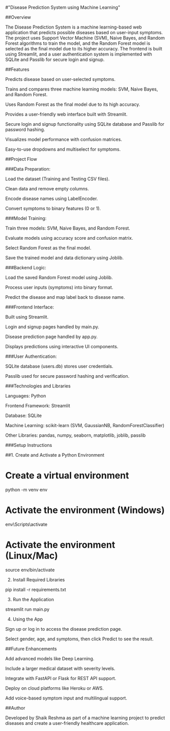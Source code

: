 #"Disease Prediction System using Machine Learning"

##Overview

The Disease Prediction System is a machine learning-based web application that predicts possible diseases based on user-input symptoms. The project uses Support Vector Machine (SVM), Naive Bayes, and Random Forest algorithms to train the model, and the Random Forest model is selected as the final model due to its higher accuracy. The frontend is built using Streamlit, and a user authentication system is implemented with SQLite and Passlib for secure login and signup.

##Features

Predicts disease based on user-selected symptoms.

Trains and compares three machine learning models: SVM, Naive Bayes, and Random Forest.

Uses Random Forest as the final model due to its high accuracy.

Provides a user-friendly web interface built with Streamlit.

Secure login and signup functionality using SQLite database and Passlib for password hashing.

Visualizes model performance with confusion matrices.

Easy-to-use dropdowns and multiselect for symptoms.

##Project Flow

###Data Preparation:

Load the dataset (Training and Testing CSV files).

Clean data and remove empty columns.

Encode disease names using LabelEncoder.

Convert symptoms to binary features (0 or 1).

###Model Training:

Train three models: SVM, Naive Bayes, and Random Forest.

Evaluate models using accuracy score and confusion matrix.

Select Random Forest as the final model.

Save the trained model and data dictionary using Joblib.

###Backend Logic:

Load the saved Random Forest model using Joblib.

Process user inputs (symptoms) into binary format.

Predict the disease and map label back to disease name.

###Frontend Interface:

Built using Streamlit.

Login and signup pages handled by main.py.

Disease prediction page handled by app.py.

Displays predictions using interactive UI components.

###User Authentication:

SQLite database (users.db) stores user credentials.

Passlib used for secure password hashing and verification.

###Technologies and Libraries

Languages: Python

Frontend Framework: Streamlit

Database: SQLite

Machine Learning: scikit-learn (SVM, GaussianNB, RandomForestClassifier)

Other Libraries: pandas, numpy, seaborn, matplotlib, joblib, passlib

###Setup Instructions

##1. Create and Activate a Python Environment

# Create a virtual environment
python -m venv env

# Activate the environment (Windows)
env\\Scripts\\activate

# Activate the environment (Linux/Mac)
source env/bin/activate

2. Install Required Libraries

pip install -r requirements.txt

3. Run the Application

streamlit run main.py

4. Using the App

Sign up or log in to access the disease prediction page.

Select gender, age, and symptoms, then click Predict to see the result.

##Future Enhancements

Add advanced models like Deep Learning.

Include a larger medical dataset with severity levels.

Integrate with FastAPI or Flask for REST API support.

Deploy on cloud platforms like Heroku or AWS.

Add voice-based symptom input and multilingual support.

##Author

Developed by Shaik Reshma as part of a machine learning project to predict diseases and create a user-friendly healthcare application.
